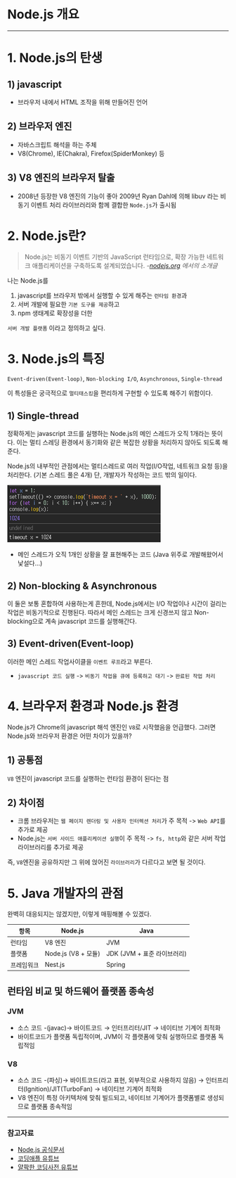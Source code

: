 # Node.js 개요

---

# 1. Node.js의 탄생

## 1) javascript

- 브라우저 내에서 HTML 조작을 위해 만들어진 언어

## 2) 브라우저 엔진

- 자바스크립트 해석을 하는 주체
- V8(Chrome), IE(Chakra), Firefox(SpiderMonkey) 등

## 3) V8 엔진의 브라우저 탈출

- 2008년 등장한 V8 엔진의 기능이 좋아 2009년 Ryan Dahl에 의해 libuv 라는 비동기 이벤트 처리 라이브러리와 함께 결합한 `Node.js`가 출시됨

# 2. Node.js란?

> Node.js는 비동기 이벤트 기반의 JavaScript 런타임으로, 확장 가능한 네트워크 애플리케이션을 구축하도록 설계되었습니다. *-[nodejs.org](https://nodejs.org/ko/about) 에서의 소개글*

나는 Node.js를

1. javascript를 브라우저 밖에서 실행할 수 있게 해주는 `런타임 환경`과 
2. 서버 개발에 필요한 `기본 도구를 제공`하고 
3. npm 생태계로 확장성을 더한 

`서버 개발 플랫폼` 이라고 정의하고 싶다.

# 3. Node.js의 특징

`Event-driven(Event-loop)`, `Non-blocking I/O`, `Asynchronous`, `Single-thread`

이 특성들은 궁극적으로 `멀티태스킹`을 편리하게 구현할 수 있도록 해주기 위함이다.

## 1) Single-thread

정확하게는 javascript 코드를 실행하는 Node.js의 메인 스레드가 오직 1개라는 뜻이다.
이는 멀티 스레딩 환경에서 동기화와 같은 복잡한 상황을 처리하지 않아도 되도록 해준다.

Node.js의 내부적인 관점에서는 멀티스레드로 여러 작업(I/O작업, 네트워크 요청 등)을 처리한다. (기본 스레드 풀은 4개)
단, 개발자가 작성하는 코드 밖의 일이다.

![img.png](img.png)
- 메인 스레드가 오직 1개인 상황을 잘 표현해주는 코드 (Java 위주로 개발해왔어서 낯설다...)

## 2) Non-blocking & Asynchronous

이 둘은 보통 혼합하여 사용하는게 흔한데, Node.js에서는 I/O 작업이나 시간이 걸리는 작업은 비동기적으로 진행된다.
따라서 메인 스레드는 크게 신경쓰지 않고 Non-blocking으로 계속 javascript 코드를 실행해간다.

## 3) Event-driven(Event-loop)

이러한 메인 스레드 작업사이클을 `이벤트 루프`라고 부른다.
- `javascript 코드 실행` -> `비동기 작업을 큐에 등록하고 대기` -> `완료된 작업 처리`

# 4. 브라우저 환경과 Node.js 환경

Node.js가 Chrome의 javascript 해석 엔진인 `V8`로 시작했음을 언급했다. 그러면 Node.js와 브라우저 환경은 어떤 차이가 있을까?

## 1) 공통점

`V8` 엔진이 javascript 코드를 실행하는 런타임 환경이 된다는 점

## 2) 차이점

- 크롬 브라우저는 `웹 페이지 렌더링 및 사용자 인터렉션 처리`가 주 목적 -> `Web API`를 추가로 제공
- Node.js는 `서버 사이드 애플리케이션 실행`이 주 목적 -> `fs, http`와 같은 서버 작업 라이브러리를 추가로 제공

즉, `V8`엔진을 공유하지만 그 위에 얹어진 `라이브러리`가 다르다고 보면 될 것이다.

# 5. Java 개발자의 관점

완벽히 대응되지는 않겠지만, 이렇게 매핑해볼 수 있겠다.

|항목| Node.js  | Java   |
|---|----------|--------|
|런타임| V8 엔진    | JVM    |
|플랫폼| Node.js (V8 + 모듈) | JDK (JVM + 표준 라이브러리)   |
|프레임워크| Nest.js  | Spring |

## 런타임 비교 및 하드웨어 플랫폼 종속성

### JVM
- 소스 코드 -(javac)→ 바이트코드 → 인터프리터/JIT → 네이티브 기계어 최적화
- 바이트코드가 플랫폼 독립적이며, JVM이 각 플랫폼에 맞춰 실행하므로 플랫폼 독립적임

### V8
- 소스 코드 -(파싱)→ 바이트코드(라고 표현, 외부적으로 사용하지 않음) → 인터프리터(Ignition)/JIT(TurboFan) → 네이티브 기계어 최적화
- V8 엔진이 특정 아키텍처에 맞춰 빌드되고, 네이티브 기계어가 플랫폼별로 생성되므로 플랫폼 종속적임


---

### 참고자료

- [Node.js 공식문서](https://nodejs.org/ko/learn/getting-started/introduction-to-nodejs)
- [코딩애플 유튜브](https://youtu.be/k2GWnDb5zoQ?si=qu5lJjeojB0H4096)
- [얄팍한 코딩사전 유튜브](https://youtu.be/i47_HXjGjA0?si=hCQn0OGTpgEEd4SM)